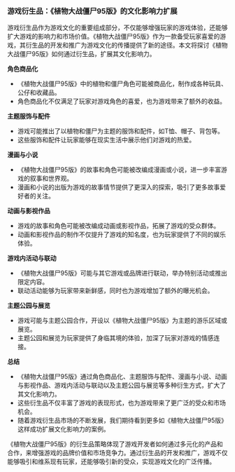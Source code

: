 ### 游戏衍生品：《植物大战僵尸95版》的文化影响力扩展

游戏衍生品作为游戏文化的重要组成部分，不仅能够增强玩家的游戏体验，还能够扩大游戏的影响力和市场价值。《植物大战僵尸95版》作为一款备受玩家喜爱的游戏，其衍生品的开发和推广为游戏文化的传播提供了新的途径。本文将探讨《植物大战僵尸95版》如何通过衍生品，扩展其文化影响力。

**角色商品化**
- 《植物大战僵尸95版》中的植物和僵尸角色可能被商品化，制作成各种玩具、公仔和收藏品。
- 角色商品化不仅满足了玩家对游戏角色的喜爱，也为游戏带来了额外的收益。

**主题服饰与配件**
- 游戏可能推出了以植物和僵尸为主题的服饰和配件，如T恤、帽子、背包等。
- 这些服饰和配件让玩家能够在现实生活中展示他们对游戏的热爱。

**漫画与小说**
- 《植物大战僵尸95版》的故事和角色可能被改编成漫画或小说，进一步丰富游戏的叙事和世界观。
- 漫画和小说的出版为游戏的故事情节提供了更深入的探索，吸引了更多故事爱好者的关注。

**动画与影视作品**
- 游戏的故事和角色可能被改编成动画或影视作品，拓展了游戏的受众群体。
- 动画和影视作品的制作不仅提升了游戏的知名度，也为玩家提供了不同的娱乐体验。

**游戏内活动与联动**
- 《植物大战僵尸95版》可能与其它游戏或品牌进行联动，举办特别活动或推出限定内容。
- 联动活动能够为玩家带来新鲜感，同时也为游戏增加了额外的曝光机会。

**主题公园与展览**
- 游戏可能与主题公园合作，开设以《植物大战僵尸95版》为主题的游乐区域或展览。
- 主题公园和展览为玩家提供了身临其境的体验，加深了玩家对游戏的情感连接。

**总结**
- 《植物大战僵尸95版》通过角色商品化、主题服饰与配件、漫画与小说、动画与影视作品、游戏内活动与联动以及主题公园与展览等多种衍生方式，扩大了其文化影响力。
- 这些衍生品不仅丰富了游戏的表现形式，也为游戏带来了更广泛的受众和市场机会。
- 随着游戏衍生品市场的不断发展，我们期待看到更多如《植物大战僵尸95版》这样成功扩展文化影响力的案例。

《植物大战僵尸95版》的衍生品策略体现了游戏开发者如何通过多元化的产品和合作，来增强游戏的品牌价值和市场竞争力。通过衍生品的开发和推广，游戏不仅能够吸引和维系现有玩家，还能够吸引新的受众，实现游戏文化的广泛传播。